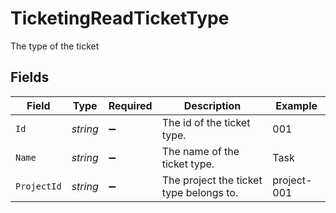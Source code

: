 # TicketingReadTicketType

The type of the ticket


## Fields

| Field                                   | Type                                    | Required                                | Description                             | Example                                 |
| --------------------------------------- | --------------------------------------- | --------------------------------------- | --------------------------------------- | --------------------------------------- |
| `Id`                                    | *string*                                | :heavy_minus_sign:                      | The id of the ticket type.              | 001                                     |
| `Name`                                  | *string*                                | :heavy_minus_sign:                      | The name of the ticket type.            | Task                                    |
| `ProjectId`                             | *string*                                | :heavy_minus_sign:                      | The project the ticket type belongs to. | project-001                             |